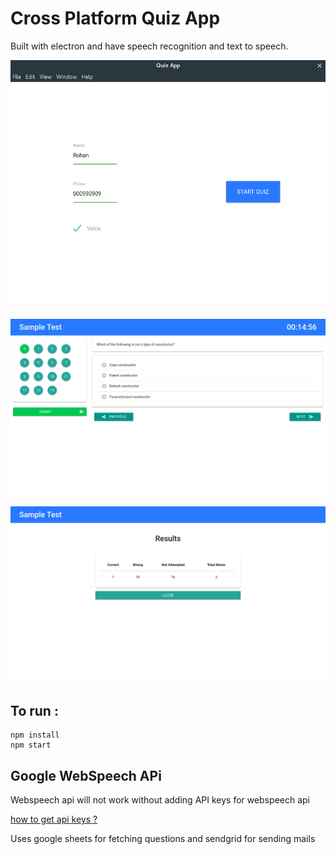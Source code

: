 # Cross Platform Quiz App

Built with electron and have speech recognition and text to speech.

![Image](https://raw.githubusercontent.com/Rohanhacker/Desktop-Quiz-App/master/screenshots/1.png)


![Image](https://raw.githubusercontent.com/Rohanhacker/Desktop-Quiz-App/master/screenshots/2.png)


![Image](https://raw.githubusercontent.com/Rohanhacker/Desktop-Quiz-App/master/screenshots/3.png)

## To run :
    npm install
    npm start

## Google WebSpeech APi
Webspeech api will not work without adding API keys for webspeech api 

[how to get api keys ?](https://www.chromium.org/developers/how-tos/api-keys)

Uses google sheets for fetching questions and sendgrid for sending mails

